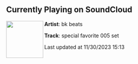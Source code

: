 ## Currently Playing on SoundCloud

[<img align="left" width="100" src="https://i1.sndcdn.com/artworks-1jApZ5KWtLMpzc9E-kTG54w-t500x500.jpg">](https://soundcloud.com/bkbeats/sf005)

**Artist**: bk beats 

**Track**: special favorite 005 set

Last updated at 11/30/2023 15:13
